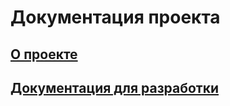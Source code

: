 
# Документация проекта

## [О проекте](./documents/about_project.md)
## [Документация для разработки](./documents/developer_documentation.md)


